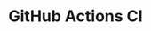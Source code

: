 # GitHub Actions CI





















































































































































































































































































































































































































































































































































































































































































































































































































































































































































































































































































































































































































































































































































































































































































































































































































































































































































































































































































































































































































































































































































































































































































































































































































































































































































































































































































































































































